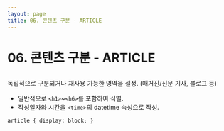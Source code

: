 ```yaml
---
layout: page
title: 06. 콘텐츠 구분 - ARTICLE
---
```


# 06. 콘텐츠 구분 - ARTICLE

## <article>
독립적으로 구분되거나 재사용 가능한 영역을 설정.
(매거진/신문 기사, 블로그 등)

- 일반적으로 `<h1>`~`<h6>`를 포함하여 식별.
- 작성일자와 시간을 `<time>`의 datetime 속성으로 작성.

```
article { display: block; }
```
